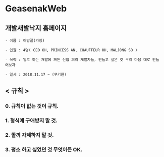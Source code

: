 # GeasenakWeb

## 개발새발낙지 홈페이지

```
- 이름 : 어망꼴(가칭)

- 인원 : 4명( CEO OH, PRINCESS AN, CHAUFFEUR OH, MALJONG SO )

- 목적 : 일로 하는 개발에 쩌든 신입 쩌리 개발자들, 만들고 싶은 것 우리 마음 대로 만들어보자

- 일시 : 2018.11.17 ~ (무기한)
```

## < 규칙 >
### 0. 규칙이 없는 것이 규칙.
### 1. 형식에 구애받지 말 것.
### 2. 똘끼 자제하지 말 것.
### 3. 평소 하고 싶었던 것 무엇이든 OK.
